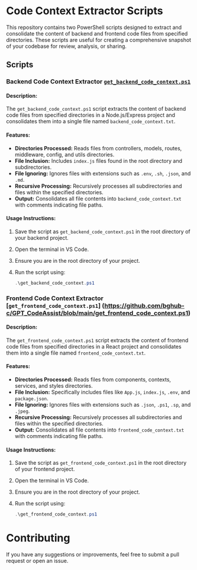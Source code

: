 # Code Context Extractor Scripts

This repository contains two PowerShell scripts designed to extract and consolidate the content of backend and frontend code files from specified directories. These scripts are useful for creating a comprehensive snapshot of your codebase for review, analysis, or sharing.

## Scripts

### Backend Code Context Extractor [`get_backend_code_context.ps1`](https://github.com/bghub-c/GPT_CodeAssist/blob/main/get_backend_code_context.ps1)


#### Description:

The `get_backend_code_context.ps1` script extracts the content of backend code files from specified directories in a Node.js/Express project and consolidates them into a single file named `backend_code_context.txt`.

#### Features:

- **Directories Processed:** Reads files from controllers, models, routes, middleware, config, and utils directories.
- **File Inclusion:** Includes `index.js` files found in the root directory and subdirectories.
- **File Ignoring:** Ignores files with extensions such as `.env`, `.sh`, `.json`, and `.md`.
- **Recursive Processing:** Recursively processes all subdirectories and files within the specified directories.
- **Output:** Consolidates all file contents into `backend_code_context.txt` with comments indicating file paths.

#### Usage Instructions:

1. Save the script as `get_backend_code_context.ps1` in the root directory of your backend project.
2. Open the terminal in VS Code.
3. Ensure you are in the root directory of your project.
4. Run the script using:

    ```powershell
    .\get_backend_code_context.ps1
    ```

### Frontend Code Context Extractor [`get_frontend_code_context.ps1`] (https://github.com/bghub-c/GPT_CodeAssist/blob/main/get_frontend_code_context.ps1)

#### Description:

The `get_frontend_code_context.ps1` script extracts the content of frontend code files from specified directories in a React project and consolidates them into a single file named `frontend_code_context.txt`.

#### Features:

- **Directories Processed:** Reads files from components, contexts, services, and styles directories.
- **File Inclusion:** Specifically includes files like `App.js`, `index.js`, `.env`, and `package.json`.
- **File Ignoring:** Ignores files with extensions such as `.json`, `.ps1`, `.sp`, and `.jpeg`.
- **Recursive Processing:** Recursively processes all subdirectories and files within the specified directories.
- **Output:** Consolidates all file contents into `frontend_code_context.txt` with comments indicating file paths.

#### Usage Instructions:

1. Save the script as `get_frontend_code_context.ps1` in the root directory of your frontend project.
2. Open the terminal in VS Code.
3. Ensure you are in the root directory of your project.
4. Run the script using:

    ```powershell
    .\get_frontend_code_context.ps1
    ```

# Contributing

If you have any suggestions or improvements, feel free to submit a pull request or open an issue.
